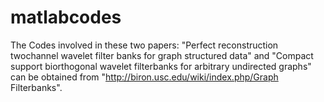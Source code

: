 # matlabcodes
The Codes involved in these two papers: "Perfect reconstruction twochannel wavelet filter banks for graph structured data" and "Compact support biorthogonal wavelet filterbanks for arbitrary undirected graphs" can be obtained from "http://biron.usc.edu/wiki/index.php/Graph Filterbanks".
